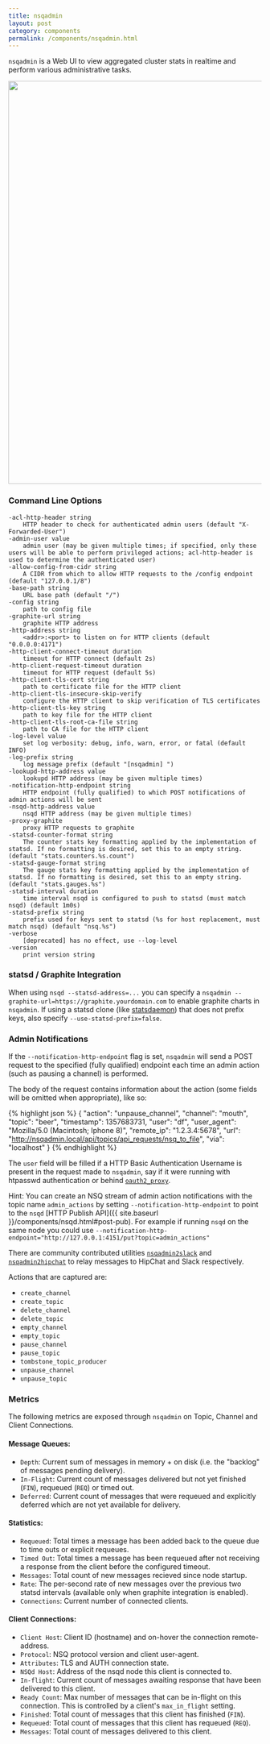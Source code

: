 ```yaml
---
title: nsqadmin
layout: post
category: components
permalink: /components/nsqadmin.html
---
```


`nsqadmin` is a Web UI to view aggregated cluster stats in realtime and perform various
administrative tasks.

<center>
<img src="{{ site.baseurl }}/static/img/nsqadmin_screenshot.png" width="800"/>
</center>

### Command Line Options

    -acl-http-header string
        HTTP header to check for authenticated admin users (default "X-Forwarded-User")
    -admin-user value
        admin user (may be given multiple times; if specified, only these users will be able to perform privileged actions; acl-http-header is used to determine the authenticated user)
    -allow-config-from-cidr string
        A CIDR from which to allow HTTP requests to the /config endpoint (default "127.0.0.1/8")
    -base-path string
        URL base path (default "/")
    -config string
        path to config file
    -graphite-url string
        graphite HTTP address
    -http-address string
        <addr>:<port> to listen on for HTTP clients (default "0.0.0.0:4171")
    -http-client-connect-timeout duration
        timeout for HTTP connect (default 2s)
    -http-client-request-timeout duration
        timeout for HTTP request (default 5s)
    -http-client-tls-cert string
        path to certificate file for the HTTP client
    -http-client-tls-insecure-skip-verify
        configure the HTTP client to skip verification of TLS certificates
    -http-client-tls-key string
        path to key file for the HTTP client
    -http-client-tls-root-ca-file string
        path to CA file for the HTTP client
    -log-level value
        set log verbosity: debug, info, warn, error, or fatal (default INFO)
    -log-prefix string
        log message prefix (default "[nsqadmin] ")
    -lookupd-http-address value
        lookupd HTTP address (may be given multiple times)
    -notification-http-endpoint string
        HTTP endpoint (fully qualified) to which POST notifications of admin actions will be sent
    -nsqd-http-address value
        nsqd HTTP address (may be given multiple times)
    -proxy-graphite
        proxy HTTP requests to graphite
    -statsd-counter-format string
        The counter stats key formatting applied by the implementation of statsd. If no formatting is desired, set this to an empty string. (default "stats.counters.%s.count")
    -statsd-gauge-format string
        The gauge stats key formatting applied by the implementation of statsd. If no formatting is desired, set this to an empty string. (default "stats.gauges.%s")
    -statsd-interval duration
        time interval nsqd is configured to push to statsd (must match nsqd) (default 1m0s)
    -statsd-prefix string
        prefix used for keys sent to statsd (%s for host replacement, must match nsqd) (default "nsq.%s")
    -verbose
        [deprecated] has no effect, use --log-level
    -version
        print version string

### statsd / Graphite Integration

When using `nsqd --statsd-address=...` you can specify a `nsqadmin
--graphite-url=https://graphite.yourdomain.com` to enable graphite charts in `nsqadmin`. If using a
statsd clone (like [statsdaemon][statsdaemon]) that does not prefix keys, also specify
`--use-statsd-prefix=false`.

### Admin Notifications

If the `--notification-http-endpoint` flag is set, `nsqadmin` will send a POST request to the
specified (fully qualified) endpoint each time an admin action (such as pausing a channel) is
performed.

The body of the request contains information about the action (some fields will be omitted when appropriate), like so:

{% highlight json %}
{
  "action": "unpause_channel",
  "channel": "mouth",
  "topic": "beer",
  "timestamp": 1357683731,
  "user": "df",
  "user_agent": "Mozilla/5.0 (Macintosh; Iphone 8)",
  "remote_ip": "1.2.3.4:5678",
  "url": "http://nsqadmin.local/api/topics/api_requests/nsq_to_file",
  "via": "localhost"
}
{% endhighlight %}

The `user` field will be filled if a HTTP Basic Authentication Username is present in the request made to `nsqadmin`,
say if it were running with htpasswd authentication or behind [`oauth2_proxy`][oauth2_proxy].

Hint: You can create an NSQ stream of admin action notifications with the topic name `admin_actions`
by setting `--notification-http-endpoint` to point to the `nsqd` [HTTP Publish API]({{ site.baseurl }}/components/nsqd.html#post-pub). For example if running `nsqd` on the same node you could use `--notification-http-endpoint="http://127.0.0.1:4151/put?topic=admin_actions"`

There are community contributed utilities [`nsqadmin2slack`][nsqadmin2slack] and [`nsqadmin2hipchat`][nsqadmin2hipchat] to relay messages to HipChat and Slack respectively.

Actions that are captured are:

 * `create_channel`
 * `create_topic`
 * `delete_channel`
 * `delete_topic`
 * `empty_channel`
 * `empty_topic`
 * `pause_channel`
 * `pause_topic`
 * `tombstone_topic_producer`
 * `unpause_channel`
 * `unpause_topic`


[oauth2_proxy]: https://github.com/bitly/oauth2_proxy#oauth2_proxy
[statsdaemon]: https://github.com/bitly/statsdaemon
[nsqadmin2slack]: https://github.com/bensenberner/nsqadmin2slack
[nsqadmin2hipchat]: https://github.com/danielhfrank/nsqadmin2hipchat

### Metrics

The following metrics are exposed through `nsqadmin` on Topic, Channel and Client Connections.

#### Message Queues:

* `Depth`: Current sum of messages in memory + on disk (i.e. the "backlog" of messages pending delivery).
* `In-Flight`: Current count of messages delivered but not yet finished (`FIN`), requeued (`REQ`) or timed out.
* `Deferred`: Current count of messages that were requeued and explicitly deferred which are not yet available for delivery.

#### Statistics:

* `Requeued`: Total times a message has been added back to the queue due to time outs or explicit requeues.
* `Timed Out`: Total times a message has been requeued after not receiving a response from the client before the configured timeout.
* `Messages`: Total count of new messages recieved since node startup.
* `Rate`: The per-second rate of new messages over the previous two statsd intervals (available only when graphite integration is enabled).
* `Connections`: Current number of connected clients.

#### Client Connections:

* `Client Host`: Client ID (hostname) and on-hover the connection remote-address.
* `Protocol`: NSQ protocol version and client user-agent.
* `Attributes`: TLS and AUTH connection state.
* `NSQd Host`: Address of the nsqd node this client is connected to.
* `In-flight`: Current count of messages awaiting response that have been delivered to this client.
* `Ready Count`: Max number of messages that can be in-flight on this connection. This is controlled by a client's `max_in_flight` setting.
* `Finished`: Total count of messages that this client has finished (`FIN`).
* `Requeued`: Total count of messages that this client has requeued (`REQ`).
* `Messages`: Total count of messages delivered to this client.
